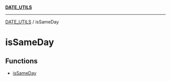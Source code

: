 [**DATE_UTILS**](../README.md)

***

[DATE_UTILS](../README.md) / isSameDay

# isSameDay

## Functions

- [isSameDay](functions/isSameDay.md)
